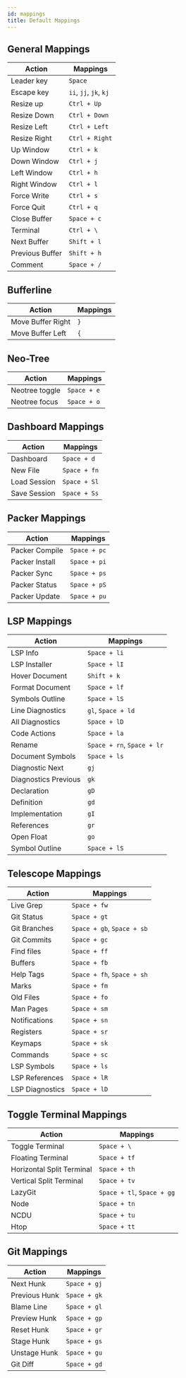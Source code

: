 ```yaml
---
id: mappings
title: Default Mappings
---
```


## General Mappings

| Action          | Mappings               |
| --------------- | ---------------------- |
| Leader key      | `Space`                |
| Escape key      | `ii`, `jj`, `jk`, `kj` |
| Resize up       | `Ctrl + Up`            |
| Resize Down     | `Ctrl + Down`          |
| Resize Left     | `Ctrl + Left`          |
| Resize Right    | `Ctrl + Right`         |
| Up Window       | `Ctrl + k`             |
| Down Window     | `Ctrl + j`             |
| Left Window     | `Ctrl + h`             |
| Right Window    | `Ctrl + l`             |
| Force Write     | `Ctrl + s`             |
| Force Quit      | `Ctrl + q`             |
| Close Buffer    | `Space + c`            |
| Terminal        | `Ctrl + \`             |
| Next Buffer     | `Shift + l`            |
| Previous Buffer | `Shift + h`            |
| Comment         | `Space + /`            |

## Bufferline

| Action            | Mappings |
| ----------------- | -------- |
| Move Buffer Right | `}`      |
| Move Buffer Left  | `{`      |

## Neo-Tree

| Action         | Mappings    |
| -------------- | ----------- |
| Neotree toggle | `Space + e` |
| Neotree focus  | `Space + o` |

## Dashboard Mappings

| Action       | Mappings     |
| ------------ | ------------ |
| Dashboard    | `Space + d`  |
| New File     | `Space + fn` |
| Load Session | `Space + Sl` |
| Save Session | `Space + Ss` |

## Packer Mappings

| Action         | Mappings     |
| -------------- | ------------ |
| Packer Compile | `Space + pc` |
| Packer Install | `Space + pi` |
| Packer Sync    | `Space + ps` |
| Packer Status  | `Space + pS` |
| Packer Update  | `Space + pu` |

## LSP Mappings

| Action               | Mappings                   |
| -------------------- | -------------------------- |
| LSP Info             | `Space + li`               |
| LSP Installer        | `Space + lI`               |
| Hover Document       | `Shift + k`                |
| Format Document      | `Space + lf`               |
| Symbols Outline      | `Space + lS`               |
| Line Diagnostics     | `gl`, `Space + ld`         |
| All Diagnostics      | `Space + lD`               |
| Code Actions         | `Space + la`               |
| Rename               | `Space + rn`, `Space + lr` |
| Document Symbols     | `Space + ls`               |
| Diagnostic Next      | `gj`                       |
| Diagnostics Previous | `gk`                       |
| Declaration          | `gD`                       |
| Definition           | `gd`                       |
| Implementation       | `gI`                       |
| References           | `gr`                       |
| Open Float           | `go`                       |
| Symbol Outline       | `Space + lS`               |

## Telescope Mappings

| Action          | Mappings                   |
| --------------- | -------------------------- |
| Live Grep       | `Space + fw`               |
| Git Status      | `Space + gt`               |
| Git Branches    | `Space + gb`, `Space + sb` |
| Git Commits     | `Space + gc`               |
| Find files      | `Space + ff`               |
| Buffers         | `Space + fb`               |
| Help Tags       | `Space + fh`, `Space + sh` |
| Marks           | `Space + fm`               |
| Old Files       | `Space + fo`               |
| Man Pages       | `Space + sm`               |
| Notifications   | `Space + sn`               |
| Registers       | `Space + sr`               |
| Keymaps         | `Space + sk`               |
| Commands        | `Space + sc`               |
| LSP Symbols     | `Space + ls`               |
| LSP References  | `Space + lR`               |
| LSP Diagnostics | `Space + lD`               |

## Toggle Terminal Mappings

| Action                    | Mappings                   |
| ------------------------- | -------------------------- |
| Toggle Terminal           | `Space + \`                |
| Floating Terminal         | `Space + tf`               |
| Horizontal Split Terminal | `Space + th`               |
| Vertical Split Terminal   | `Space + tv`               |
| LazyGit                   | `Space + tl`, `Space + gg` |
| Node                      | `Space + tn`               |
| NCDU                      | `Space + tu`               |
| Htop                      | `Space + tt`               |

## Git Mappings

| Action        | Mappings     |
| ------------- | ------------ |
| Next Hunk     | `Space + gj` |
| Previous Hunk | `Space + gk` |
| Blame Line    | `Space + gl` |
| Preview Hunk  | `Space + gp` |
| Reset Hunk    | `Space + gr` |
| Stage Hunk    | `Space + gs` |
| Unstage Hunk  | `Space + gu` |
| Git Diff      | `Space + gd` |
